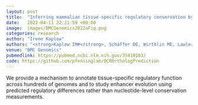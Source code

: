```yaml
---
layout: post
title:  "Inferring mammalian tissue-specific regulatory conservation by predicting tissue-specific differences in open chromatin."
date:   2022-04-11 22:21:59 +00:00
image:  images/BMCGenomics2022aFig.png
categories: research
author: "Irene Kaplow"
authors: "<strong>Kaplow IM#</strong>, Schäffer DE, Wirthlin ME, Lawler AJ, Brown AR, Kleyman M, Pfenning AR#"
venue: "BMC Genomics"
pubmedlink: https://pubmed.ncbi.nlm.nih.gov/35410163/
code: https://github.com/pfenninglab/OCROrthologPrediction
---
```

We provide a mechanism to annotate tissue-specific regulatory function across hundreds of genomes and to study enhancer evolution using predicted regulatory differences rather than nucleotide-level conservation measurements.
